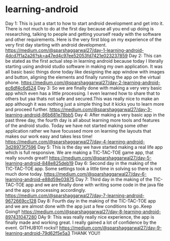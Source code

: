 # learning-android
Day 1:
This is just a start to how to start android development and get into it. There is not much to do at the first day because all you end up doing is researching, talking to people and getting yourself ready with the software and other requirements. Here is the very first blog on my experience of the very first day starting with android development.
https://medium.com/@sparshaggarwal27/day-1-learning-android-4dcd7f1a2a26?sk=a47ed4c97ee52053fd7421e023237859
Day 2:
This can be stated as the first actual step in learning android because today I literally starting using android studio software in making my own application. It was all basic basic things done today like designing the app window with images and button, aligning the elements and finally running the app on the virtual phone.
https://medium.com/@sparshaggarwal27/day-2-learning-android-ec6df4c6d524
Day 3:
So we are finally done with making a very very basic app which even has a little processing. I even learned how to share that to others but yaa thats not safe and secured.This was really nice to make an app although it was nothing just a simple thing but it kicks you to learn more and proceed further.
https://medium.com/@sparshaggarwal27/day-3-learning-android-86b681e78bb5
Day 4:
After making a very basic app in the past three day, the fourth day is all about learning more tools and features of the android studio. Today we have not started making some other application rather we have focussed more on learning the layouts that makes our work easy and takes less time!
https://medium.com/@sparshaggarwal27/day-4-learning-android-3d28973f7596
Day 5:
This is the day we have started making a real life app which is full responsive. We are making a TIC-TAC-TOE game app, that really sounds great!!
https://medium.com/@sparshaggarwal27/day-5-learning-android-848e825deb19
Day 6:
Second day in the making of the TIC-TAC-TOE app. Some settings took a little time in solving so there is not much done today.
https://medium.com/@sparshaggarwal27/day-6-learning-android-e88d59e03875
Day 7:
Third day in the making of the TIC-TAC-TOE app and we are finally done with writing some code in the java file and the app is processing accordingly.
https://medium.com/@sparshaggarwal27/day-7-learning-android-9672669cc128
Day 8:
Fourth day in the making of the TIC-TAC-TOE app and we are almost done with the app just a few conditions to go..Keep Going!!
https://medium.com/@sparshaggarwal27/day-8-learning-android-897431047280
DAy 9:
This was really really nice experience, the app is finally made and working great. I really gained a lot of confidence by the event. GITHUB101 rocks!! 
https://medium.com/@sparshaggarwal27/day-9-learning-android-79d62f5e5a3
THANK YOU!!
